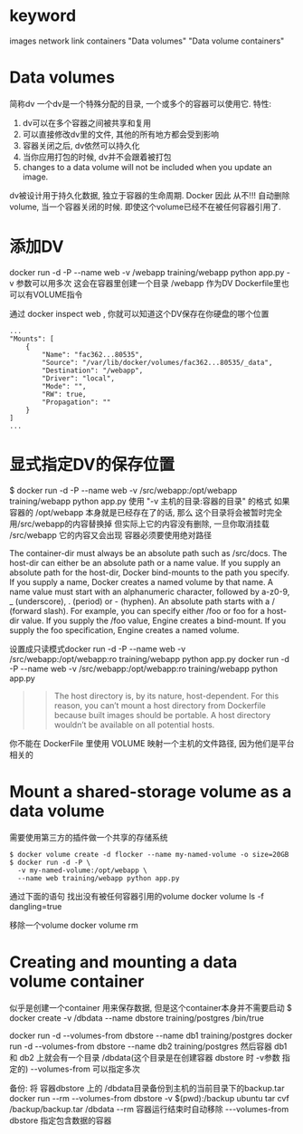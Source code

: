 # keyword #
images network link containers "Data volumes" "Data volume containers"

# Data volumes #
简称dv
一个dv是一个特殊分配的目录, 一个或多个的容器可以使用它.
特性:
1. dv可以在多个容器之间被共享和复用
2. 可以直接修改dv里的文件, 其他的所有地方都会受到影响
3. 容器关闭之后, dv依然可以持久化
4. 当你应用打包的时候, dv并不会跟着被打包
5. changes to a data volume will not be included when you update an image.

dv被设计用于持久化数据, 独立于容器的生命周期.
Docker 因此 从不!!! 自动删除 volume, 当一个容器关闭的时候.
即使这个volume已经不在被任何容器引用了.

# 添加DV #
docker run -d -P --name web -v /webapp training/webapp python app.py
-v 参数可以用多次
这会在容器里创建一个目录 /webapp 作为DV
Dockerfile里也可以有VOLUME指令

通过 docker inspect web , 你就可以知道这个DV保存在你硬盘的哪个位置
```
...
"Mounts": [
    {
        "Name": "fac362...80535",
        "Source": "/var/lib/docker/volumes/fac362...80535/_data",
        "Destination": "/webapp",
        "Driver": "local",
        "Mode": "",
        "RW": true,
        "Propagation": ""
    }
]
...
```

# 显式指定DV的保存位置 #
$ docker run -d -P --name web -v /src/webapp:/opt/webapp training/webapp python app.py
使用 "-v 主机的目录:容器的目录" 的格式
如果容器的 /opt/webapp 本身就是已经存在了的话, 那么 这个目录将会被暂时完全用/src/webapp的内容替换掉
但实际上它的内容没有删除, 一旦你取消挂载 /src/webapp 它的内容又会出现
容器必须要使用绝对路径

>>
The container-dir must always be an absolute path such as /src/docs. The host-dir can either be an absolute path or a name value. If you supply an absolute path for the host-dir, Docker bind-mounts to the path you specify. If you supply a name, Docker creates a named volume by that name.
A name value must start with an alphanumeric character, followed by a-z0-9, _ (underscore), . (period) or - (hyphen). An absolute path starts with a / (forward slash).
For example, you can specify either /foo or foo for a host-dir value. If you supply the /foo value, Engine creates a bind-mount. If you supply the foo specification, Engine creates a named volume.

设置成只读模式docker run -d -P --name web -v /src/webapp:/opt/webapp:ro training/webapp python app.py
docker run -d -P --name web -v /src/webapp:/opt/webapp:ro training/webapp python app.py

>>The host directory is, by its nature, host-dependent. For this reason, you can’t mount a host directory from Dockerfile because built images should be portable. A host directory wouldn’t be available on all potential hosts.

你不能在 DockerFile 里使用 VOLUME 映射一个主机的文件路径, 因为他们是平台相关的

# Mount a shared-storage volume as a data volume #
需要使用第三方的插件做一个共享的存储系统
```
$ docker volume create -d flocker --name my-named-volume -o size=20GB
$ docker run -d -P \
  -v my-named-volume:/opt/webapp \
  --name web training/webapp python app.py
```

通过下面的语句 找出没有被任何容器引用的volume
docker volume ls -f dangling=true

移除一个volume
docker volume rm <volume name>

# Creating and mounting a data volume container #
似乎是创建一个container 用来保存数据, 但是这个container本身并不需要启动
$ docker create -v /dbdata --name dbstore training/postgres /bin/true

docker run -d --volumes-from dbstore --name db1 training/postgres
docker run -d --volumes-from dbstore --name db2 training/postgres
然后容器 db1 和 db2 上就会有一个目录 /dbdata(这个目录是在创建容器 dbstore 时 -v参数 指定的)
--volumes-from 可以指定多次

备份:
将 容器dbstore 上的 /dbdata目录备份到主机的当前目录下的backup.tar
docker run --rm --volumes-from dbstore -v $(pwd):/backup ubuntu tar cvf /backup/backup.tar /dbdata
--rm 容器运行结束时自动移除
---volumes-from dbstore 指定包含数据的容器

